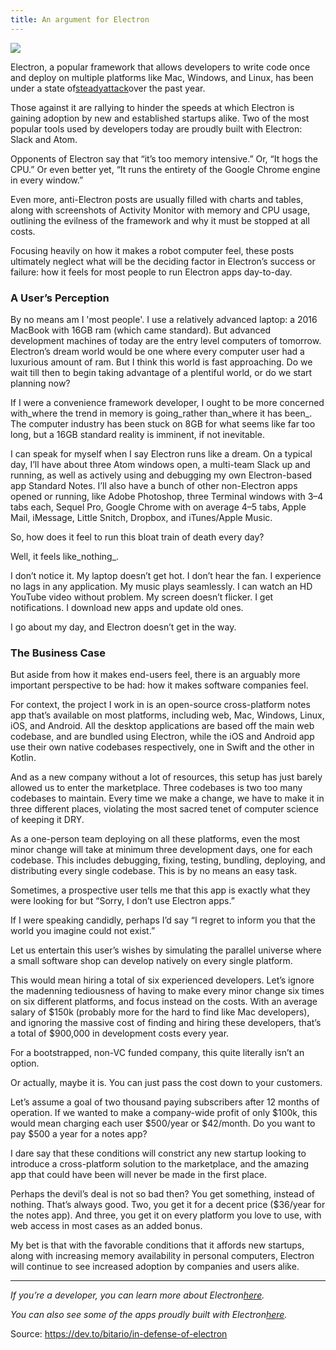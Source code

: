```yaml
---
title: An argument for Electron
---
```


[![](https://res.cloudinary.com/practicaldev/image/fetch/s--sBo7qU41--/c_limit,f_auto,fl_progressive,q_auto,w_880/https://thepracticaldev.s3.amazonaws.com/i/a59iivu1kwepjxhv9b4g.png)](https://res.cloudinary.com/practicaldev/image/fetch/s--sBo7qU41--/c_limit,f_auto,fl_progressive,q_auto,w_880/https://thepracticaldev.s3.amazonaws.com/i/a59iivu1kwepjxhv9b4g.png)

Electron, a popular framework that allows developers to write code once and deploy on multiple platforms like Mac, Windows, and Linux, has been under a state of[steady](https://josephg.com/blog/electron-is-flash-for-the-desktop/)[attack](http://sircmpwn.github.io/2016/11/24/Electron-considered-harmful.html)over the past year.

Those against it are rallying to hinder the speeds at which Electron is gaining adoption by new and established startups alike. Two of the most popular tools used by developers today are proudly built with Electron: Slack and Atom.

Opponents of Electron say that “it’s too memory intensive.” Or, “It hogs the CPU.” Or even better yet, “It runs the entirety of the Google Chrome engine in every window.”

Even more, anti-Electron posts are usually filled with charts and tables, along with screenshots of Activity Monitor with memory and CPU usage, outlining the evilness of the framework and why it must be stopped at all costs.

Focusing heavily on how it makes a robot computer feel, these posts ultimately neglect what will be the deciding factor in Electron’s success or failure: how it feels for most people to run Electron apps day-to-day.

### A User’s Perception

By no means am I 'most people'. I use a relatively advanced laptop: a 2016 MacBook with 16GB ram \(which came standard\). But advanced development machines of today are the entry level computers of tomorrow. Electron’s dream world would be one where every computer user had a luxurious amount of ram. But I think this world is fast approaching. Do we wait till then to begin taking advantage of a plentiful world, or do we start planning now?

If I were a convenience framework developer, I ought to be more concerned with_where the trend in memory is going_rather than_where it has been_. The computer industry has been stuck on 8GB for what seems like far too long, but a 16GB standard reality is imminent, if not inevitable.

I can speak for myself when I say Electron runs like a dream. On a typical day, I’ll have about three Atom windows open, a multi-team Slack up and running, as well as actively using and debugging my own Electron-based app Standard Notes. I’ll also have a bunch of other non-Electron apps opened or running, like Adobe Photoshop, three Terminal windows with 3–4 tabs each, Sequel Pro, Google Chrome with on average 4–5 tabs, Apple Mail, iMessage, Little Snitch, Dropbox, and iTunes/Apple Music.

So, how does it feel to run this bloat train of death every day?

Well, it feels like_nothing_.

I don’t notice it. My laptop doesn’t get hot. I don’t hear the fan. I experience no lags in any application. My music plays seamlessly. I can watch an HD YouTube video without problem. My screen doesn’t flicker. I get notifications. I download new apps and update old ones.

I go about my day, and Electron doesn’t get in the way.

### The Business Case

But aside from how it makes end-users feel, there is an arguably more important perspective to be had: how it makes software companies feel.

For context, the project I work in is an open-source cross-platform notes app that’s available on most platforms, including web, Mac, Windows, Linux, iOS, and Android. All the desktop applications are based off the main web codebase, and are bundled using Electron, while the iOS and Android app use their own native codebases respectively, one in Swift and the other in Kotlin.

And as a new company without a lot of resources, this setup has just barely allowed us to enter the marketplace. Three codebases is two too many codebases to maintain. Every time we make a change, we have to make it in three different places, violating the most sacred tenet of computer science of keeping it DRY.

As a one-person team deploying on all these platforms, even the most minor change will take at minimum three development days, one for each codebase. This includes debugging, fixing, testing, bundling, deploying, and distributing every single codebase. This is by no means an easy task.

Sometimes, a prospective user tells me that this app is exactly what they were looking for but “Sorry, I don’t use Electron apps.”

If I were speaking candidly, perhaps I’d say “I regret to inform you that the world you imagine could not exist.”

Let us entertain this user’s wishes by simulating the parallel universe where a small software shop can develop natively on every single platform.

This would mean hiring a total of six experienced developers. Let’s ignore the madenning tediousness of having to make every minor change six times on six different platforms, and focus instead on the costs. With an average salary of $150k \(probably more for the hard to find like Mac developers\), and ignoring the massive cost of finding and hiring these developers, that’s a total of $900,000 in development costs every year.

For a bootstrapped, non-VC funded company, this quite literally isn’t an option.

Or actually, maybe it is. You can just pass the cost down to your customers.

Let’s assume a goal of two thousand paying subscribers after 12 months of operation. If we wanted to make a company-wide profit of only $100k, this would mean charging each user $500/year or $42/month. Do you want to pay $500 a year for a notes app?

I dare say that these conditions will constrict any new startup looking to introduce a cross-platform solution to the marketplace, and the amazing app that could have been will never be made in the first place.

Perhaps the devil’s deal is not so bad then? You get something, instead of nothing. That’s always good. Two, you get it for a decent price \($36/year for the notes app\). And three, you get it on every platform you love to use, with web access in most cases as an added bonus.

My bet is that with the favorable conditions that it affords new startups, along with increasing memory availability in personal computers, Electron will continue to see increased adoption by companies and users alike.

---

_If you’re a developer, you can learn more about Electron_[_here_](https://electron.atom.io/)_._

_You can also see some of the apps proudly built with Electron_[_here_](https://electron.atom.io/apps/)_._



Source: https://dev.to/bitario/in-defense-of-electron

